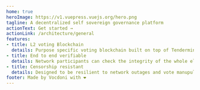 ```yaml
---
home: true
heroImage: https://v1.vuepress.vuejs.org/hero.png
tagline: A decentralized self sovereign governance platform
actionText: Get started →
actionLink: /architecture/general
features:
- title: L2 voting Blockchain
  details: Purpose specific voting blockchain built on top of Tendermint
- title: End to end verifiable
  details: Network participants can check the integrity of the whole election
- title: Censorship resistant
  details: Designed to be resilient to network outages and vote manupulation
footer: Made by Vocdoni with ❤️
---
```

